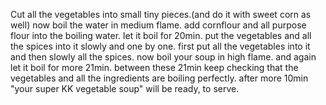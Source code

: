 Cut all the vegetables into small tiny pieces.(and do it with sweet corn as well)
now boil the water in medium flame.
add cornflour and all purpose flour into the boiling water.
let it boil for 20min.
put the vegetables and all the spices into it slowly and one by one.
first put all the vegetables into it and then slowly all the spices.
now boil your soup in high flame.
and again let it boil for more 21min.
between these 21min keep checking that the vegetables and all the ingredients are boiling perfectly.
after more 10min "your super KK vegetable soup" will be ready, to serve.